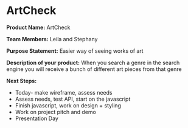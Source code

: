 # ArtCheck


**Product Name:** ArtCheck

**Team Members:** Leila and Stephany

**Purpose Statement:** Easier way of seeing works of art

**Description of your product:** When you search a genre in the search engine you will receive a bunch of different art pieces from that genre

**Next Steps:**

- Today- make wireframe, assess needs
- Assess needs, test API, start on the javascript
- Finish javascript, work on design + styling
- Work on project pitch and demo
- Presentation Day